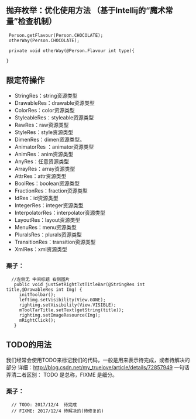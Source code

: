 
## 抛弃枚举：优化使用方法 （基于Intellij的“魔术常量”检查机制）

     Person.getFlavour(Person.CHOCOLATE);
     otherWay(Person.CHOCOLATE);

   	 private void otherWay(@Person.Flavour int type){
    
    }

## 限定符操作

- StringRes：string资源类型
- DrawableRes：drawable资源类型
- ColorRes：color资源类型
- StyleableRes：styleable资源类型
- RawRes：raw资源类型
- StyleRes：style资源类型
- DimenRes：dimen资源类型。
- AnimatorRes ：animator资源类型
- AnimRes：anim资源类型
- AnyRes：任意资源类型
- ArrayRes：array资源类型
- AttrRes：attr资源类型
- BoolRes：boolean资源类型
- FractionRes：fraction资源类型
- IdRes：id资源类型
- IntegerRes：integer资源类型
- InterpolatorRes：interpolator资源类型
- LayoutRes：layout资源类型
- MenuRes：menu资源类型
- PluralsRes：plurals资源类型
- TransitionRes：transition资源类型
- XmlRes：xml资源类型
 
### 栗子： 

  	  //左侧无 中间标题 右侧图片
       public void justSetRightTxtTitleBar(@StringRes int title,@DrawableRes int Img) {
       	 initToolbar();
      	 leftimg.setVisibility(View.GONE);
     	 rightimg.setVisibility(View.VISIBLE);
      	 mToolTarTitle.setText(getString(title));
      	 rightimg.setImageResource(Img);
     	 mRightClick();
       }
	   
## TODO的用法
我们经常会使用TODO来标记我们的代码，一般是用来表示待完成，或者待解决的部分
详细：http://blog.csdn.net/my_truelove/article/details/72857949
一句话弄清二者区别： TODO 是总称，FIXME 是细分。

### 栗子： 
      // TODO: 2017/12/4  待完成
      // FIXME: 2017/12/4 待解决的(待修复的)

